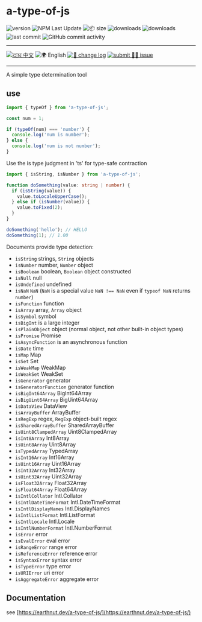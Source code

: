 # a-type-of-js

![version](<https://img.shields.io/npm/v/a-type-of-js.svg?logo=npm&logoColor=rgb(0,0,0)&label=version&labelColor=rgb(73,73,228)&color=rgb(0,0,0)>) ![NPM Last Update](<https://img.shields.io/npm/last-update/a-type-of-js?logo=npm&labelColor=rgb(255,36,63)&color=rgb(0,0,0)>) ![📦 size](<https://img.shields.io/bundlephobia/minzip/a-type-of-js.svg?logo=npm&labelColor=rgb(201,158,140)&color=rgb(0,0,0)>) ![downloads](<https://img.shields.io/npm/dm/a-type-of-js.svg?logo=npm&logoColor=rgb(0,0,0)&labelColor=rgb(194,112,210)&color=rgb(0,0,0)>) ![downloads](<https://img.shields.io/npm/dt/a-type-of-js.svg?logo=npm&labelColor=rgb(107,187,124)&color=rgb(0,0,0)>) ![last commit](<https://img.shields.io/github/last-commit/earthnutDev/a-type-of-js.svg?logo=github&logoColor=rgb(0,0,0)&labelColor=rgb(255,165,0)&color=rgb(0,0,0)>) ![GitHub commit activity](<https://img.shields.io/github/commit-activity/y/earthnutDev/a-type-of-js.svg?logo=github&labelColor=rgb(128,0,128)&color=rgb(0,0,0)>)

---

[![🇨🇳 中文](<https://img.shields.io/badge/🇨🇳-中_%20_文-rgb(0,0,0)>)](https://github.com/earthnutDev/a-type-of-js/blob/main/README-zh.md) ![🌍 English](<https://img.shields.io/badge/🌍-English-rgb(0,0,0)?style=social>) [![👀 change log](<https://img.shields.io/badge/👀-change_%20_log-rgb(0,125,206)?logo=github>)](https://github.com/earthnutDev/a-type-of-js/blob/main/CHANGELOG-en.md) [![submit 🙋‍♂️ issue](<https://img.shields.io/badge/☣️-submit_%20_issue-rgb(255,0,63)?logo=github>)](https://github.com/earthnutDev/a-type-of-js/issues)

---

A simple type determination tool

## use

```ts
import { typeOf } from 'a-type-of-js';

const num = 1;

if (typeOf(num) === 'number') {
  console.log('num is number');
} else {
  console.log('num is not number');
}
```

Use the is type judgment in 'ts' for type-safe contraction

```ts
import { isString, isNumber } from 'a-type-of-js';

function doSomething(value: string | number) {
  if (isString(value)) {
    value.toLocaleUpperCase();
  } else if (isNumber(value)) {
    value.toFixed(2);
  }
}

doSomething('hello'); // HELLO
doSomething(1); // 1.00
```

Documents provide type detection:

- `isString` strings, `String` objects
- `isNumber` number, `Number` object
- `isBoolean` boolean, `Boolean` object constructed
- `isNull` null
- `isUndefined` undefined
- `isNaN` `NaN` (`NaN` is a special value `NaN !== NaN` even if `typeof NaN` returns `number`)
- `isFunction` function
- `isArray` array, `Array` object
- `isSymbol` symbol
- `isBigInt` is a large integer
- `isPlainObject` object (normal object, not other built-in object types)
- `isPromise` Promise
- `isAsyncFunction` is an asynchronous function
- `isDate` time
- `isMap` Map
- `isSet` Set
- `isWeakMap` WeakMap
- `isWeakSet` WeakSet
- `isGenerator` generator
- `isGeneratorFunction` generator function
- `isBigInt64Array` BigInt64Array
- `isBigUint64Array` BigUint64Array
- `isDataView` DataView
- `isArrayBuffer` ArrayBuffer
- `isRegExp` regex, `RegExp` object-built regex
- `isSharedArrayBuffer` SharedArrayBuffer
- `isUint8ClampedArray` Uint8ClampedArray
- `isInt8Array` Int8Array
- `isUint8Array` Uint8Array
- `isTypedArray` TypedArray
- `isInt16Array` Int16Array
- `isUint16Array` Uint16Array
- `isInt32Array` Int32Array
- `isUint32Array` Uint32Array
- `isFloat32Array` Float32Array
- `isFloat64Array` Float64Array
- `isIntlCollator` Intl.Collator
- `isIntlDateTimeFormat` Intl.DateTimeFormat
- `isIntlDisplayNames` Intl.DisplayNames
- `isIntlListFormat` Intl.ListFormat
- `isIntlLocale` Intl.Locale
- `isIntlNumberFormat` Intl.NumberFormat
- `isError` error
- `isEvalError` eval error
- `isRangeError` range error
- `isReferenceError` reference error
- `isSyntaxError` syntax error
- `isTypeError` type error
- `isURIError` uri error
- `isAggregateError` aggregate error

## Documentation

see [https://earthnut.dev/a-type-of-js/](https://earthnut.dev/a-type-of-js/)
